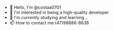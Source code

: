 - 👋 Hello, I'm @costaa0701
- 👀 I'm interested in being a high-quality developer
- 🌱 I'm currently studying and learning...
- 📫 How to contact me (47)98886-8636

<!---
costaa0701/costaa0701 is a ✨ special ✨ repository because its `README.md` (this file) appears on your GitHub profile.
You can click the Preview link to take a look at your changes.
--->
